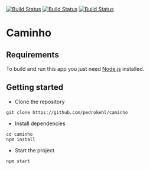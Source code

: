 [![Build Status](https://github.com/pedrokehl/caminho/workflows/Build/badge.svg)](https://github.com/pedrokehl/caminho/actions)
[![Build Status](https://github.com/pedrokehl/caminho/workflows/Lint/badge.svg)](https://github.com/pedrokehl/caminho/actions)
[![Build Status](https://github.com/pedrokehl/caminho/workflows/Test/badge.svg)](https://github.com/pedrokehl/caminho/actions)

# Caminho


## Requirements
To build and run this app you just need [Node.js](https://nodejs.org/en/) installed.

## Getting started
- Clone the repository
```
git clone https://github.com/pedrokehl/caminho
```
- Install dependencies
```
cd caminho
npm install
```
- Start the project
```
npm start
```
